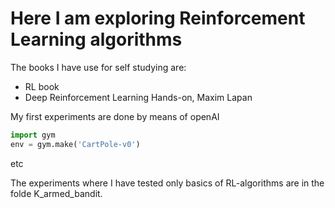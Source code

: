 # Here I am exploring Reinforcement Learning algorithms

The books I have use for self studying are:
 - RL book
 - Deep Reinforcement Learning Hands-on, Maxim Lapan

My first experiments are done by means of openAI

```python
import gym
env = gym.make('CartPole-v0')
```
etc

The experiments where I have tested only basics of RL-algorithms are in the folde K_armed_bandit.

